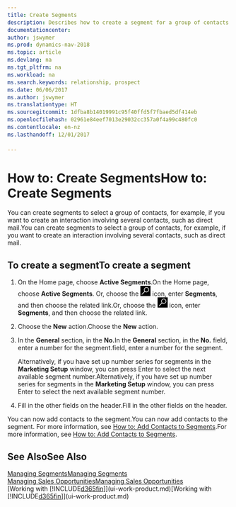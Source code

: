 ```yaml
---
title: Create Segments
description: Describes how to create a segment for a group of contacts in Dynamics NAV, for example, in order to target several contacts with a direct mail.
documentationcenter: 
author: jswymer
ms.prod: dynamics-nav-2018
ms.topic: article
ms.devlang: na
ms.tgt_pltfrm: na
ms.workload: na
ms.search.keywords: relationship, prospect
ms.date: 06/06/2017
ms.author: jswymer
ms.translationtype: HT
ms.sourcegitcommit: 1dfba8b14019991c95f40ffd5f7fbaed5df414eb
ms.openlocfilehash: 02961e84eef7013e29032cc357a0f4a99c480fc0
ms.contentlocale: en-nz
ms.lasthandoff: 12/01/2017

---
```

# <a name="how-to-create-segments"></a><span data-ttu-id="ba8f8-103">How to: Create Segments</span><span class="sxs-lookup"><span data-stu-id="ba8f8-103">How to: Create Segments</span></span>
<span data-ttu-id="ba8f8-104">You can create segments to select a group of contacts, for example, if you want to create an interaction involving several contacts, such as direct mail.</span><span class="sxs-lookup"><span data-stu-id="ba8f8-104">You can create segments to select a group of contacts, for example, if you want to create an interaction involving several contacts, such as direct mail.</span></span>

## <a name="to-create-a-segment"></a><span data-ttu-id="ba8f8-105">To create a segment</span><span class="sxs-lookup"><span data-stu-id="ba8f8-105">To create a segment</span></span>
1. <span data-ttu-id="ba8f8-106">On the Home page, choose **Active Segments**.</span><span class="sxs-lookup"><span data-stu-id="ba8f8-106">On the Home page, choose **Active Segments**.</span></span> <span data-ttu-id="ba8f8-107">Or, choose the ![Search for Page or Report](media/ui-search/search_small.png "Search for Page or Report icon") icon, enter **Segments**, and then choose the related link.</span><span class="sxs-lookup"><span data-stu-id="ba8f8-107">Or, choose the ![Search for Page or Report](media/ui-search/search_small.png "Search for Page or Report icon") icon, enter **Segments**, and then choose the related link.</span></span>
2. <span data-ttu-id="ba8f8-108">Choose the **New** action.</span><span class="sxs-lookup"><span data-stu-id="ba8f8-108">Choose the **New** action.</span></span>
3. <span data-ttu-id="ba8f8-109">In the **General** section, in the **No.**</span><span class="sxs-lookup"><span data-stu-id="ba8f8-109">In the **General** section, in the **No.**</span></span> <span data-ttu-id="ba8f8-110">field, enter a number for the segment.</span><span class="sxs-lookup"><span data-stu-id="ba8f8-110">field, enter a number for the segment.</span></span>

    <span data-ttu-id="ba8f8-111">Alternatively, if you have set up number series for segments in the **Marketing Setup** window, you can press Enter to select the next available segment number.</span><span class="sxs-lookup"><span data-stu-id="ba8f8-111">Alternatively, if you have set up number series for segments in the **Marketing Setup** window, you can press Enter to select the next available segment number.</span></span>
4. <span data-ttu-id="ba8f8-112">Fill in the other fields on the header.</span><span class="sxs-lookup"><span data-stu-id="ba8f8-112">Fill in the other fields on the header.</span></span>

<span data-ttu-id="ba8f8-113">You can now add contacts to the segment.</span><span class="sxs-lookup"><span data-stu-id="ba8f8-113">You can now add contacts to the segment.</span></span> <span data-ttu-id="ba8f8-114">For more information, see [How to: Add Contacts to Segments](marketing-add-contact-segment.md).</span><span class="sxs-lookup"><span data-stu-id="ba8f8-114">For more information, see [How to: Add Contacts to Segments](marketing-add-contact-segment.md).</span></span>

## <a name="see-also"></a><span data-ttu-id="ba8f8-115">See Also</span><span class="sxs-lookup"><span data-stu-id="ba8f8-115">See Also</span></span>
[<span data-ttu-id="ba8f8-116">Managing Segments</span><span class="sxs-lookup"><span data-stu-id="ba8f8-116">Managing Segments</span></span>](marketing-segments.md)  
[<span data-ttu-id="ba8f8-117">Managing Sales Opportunities</span><span class="sxs-lookup"><span data-stu-id="ba8f8-117">Managing Sales Opportunities</span></span>](marketing-manage-sales-opportunities.md)  
<span data-ttu-id="ba8f8-118">[Working with [!INCLUDE[d365fin](includes/d365fin_md.md)]](ui-work-product.md)</span><span class="sxs-lookup"><span data-stu-id="ba8f8-118">[Working with [!INCLUDE[d365fin](includes/d365fin_md.md)]](ui-work-product.md)</span></span>  

